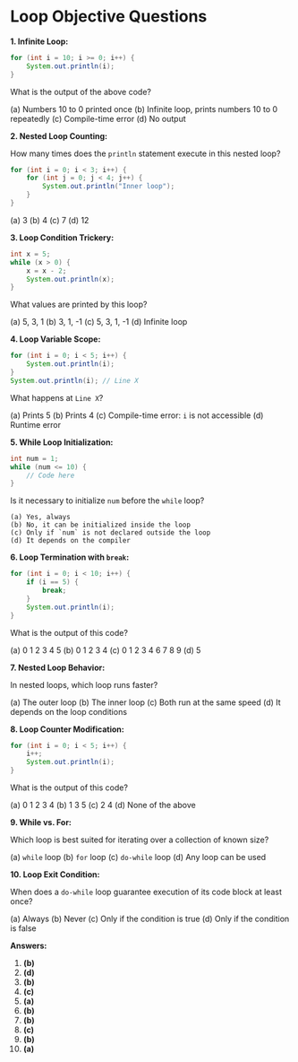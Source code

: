 # Loop Objective Questions
**1. Infinite Loop:**

```java
for (int i = 10; i >= 0; i++) {
    System.out.println(i);
}
```
What is the output of the above code?

(a) Numbers 10 to 0 printed once
(b) Infinite loop, prints numbers 10 to 0 repeatedly
(c) Compile-time error
(d) No output

**2. Nested Loop Counting:**

How many times does the `println` statement execute in this nested loop?
```java
for (int i = 0; i < 3; i++) {
    for (int j = 0; j < 4; j++) {
        System.out.println("Inner loop");
    }
}
```

(a) 3
(b) 4
(c) 7
(d) 12

**3. Loop Condition Trickery:**

```java
int x = 5;
while (x > 0) {
    x = x - 2;
    System.out.println(x);
}
```

What values are printed by this loop?

(a) 5, 3, 1
(b) 3, 1, -1
(c) 5, 3, 1, -1
(d) Infinite loop

**4. Loop Variable Scope:**

```java
for (int i = 0; i < 5; i++) {
    System.out.println(i);
}
System.out.println(i); // Line X
```
What happens at `Line X`?

(a) Prints 5
(b) Prints 4
(c) Compile-time error: `i` is not accessible
(d) Runtime error

**5. While Loop Initialization:**

```java
int num = 1;
while (num <= 10) {
    // Code here
}
```
Is it necessary to initialize `num` before the `while` loop?

    (a) Yes, always
    (b) No, it can be initialized inside the loop
    (c) Only if `num` is not declared outside the loop
    (d) It depends on the compiler

**6. Loop Termination with `break`:**

```java
for (int i = 0; i < 10; i++) {
    if (i == 5) {
        break;
    }
    System.out.println(i);
}
```

What is the output of this code?

(a) 0 1 2 3 4 5
(b) 0 1 2 3 4
(c) 0 1 2 3 4 6 7 8 9
(d) 5

**7. Nested Loop Behavior:**

In nested loops, which loop runs faster?

(a) The outer loop
(b) The inner loop
(c) Both run at the same speed
(d) It depends on the loop conditions

**8. Loop Counter Modification:**

```java
for (int i = 0; i < 5; i++) {
    i++;
    System.out.println(i);
}
```
What is the output of this code?

(a) 0 1 2 3 4
(b) 1 3 5
(c) 2 4
(d) None of the above

**9. While vs. For:**

Which loop is best suited for iterating over a collection of known size?

(a) `while` loop
(b) `for` loop
(c) `do-while` loop
(d) Any loop can be used

**10. Loop Exit Condition:**

When does a `do-while` loop guarantee execution of its code block at least once?

(a) Always
(b) Never
(c) Only if the condition is true
(d) Only if the condition is false

**Answers:**

1. **(b)**
2. **(d)**
3. **(b)**
4. **(c)**
5. **(a)**
6. **(b)**
7. **(b)**
8. **(c)**
9. **(b)**
10. **(a)**
